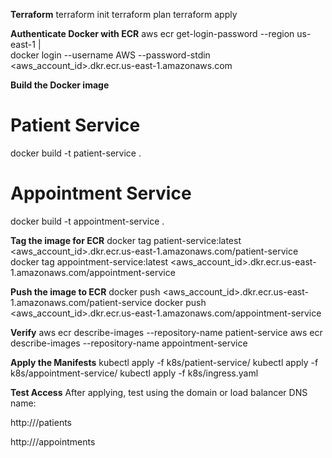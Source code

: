 **Terraform**
terraform init
terraform plan
terraform apply

**Authenticate Docker with ECR**
aws ecr get-login-password --region us-east-1 | \
docker login --username AWS --password-stdin <aws_account_id>.dkr.ecr.us-east-1.amazonaws.com

**Build the Docker image**
# Patient Service
docker build -t patient-service .

# Appointment Service
docker build -t appointment-service .

**Tag the image for ECR**
docker tag patient-service:latest <aws_account_id>.dkr.ecr.us-east-1.amazonaws.com/patient-service
docker tag appointment-service:latest <aws_account_id>.dkr.ecr.us-east-1.amazonaws.com/appointment-service

**Push the image to ECR**
docker push <aws_account_id>.dkr.ecr.us-east-1.amazonaws.com/patient-service
docker push <aws_account_id>.dkr.ecr.us-east-1.amazonaws.com/appointment-service

**Verify**
aws ecr describe-images --repository-name patient-service
aws ecr describe-images --repository-name appointment-service

**Apply the Manifests**
kubectl apply -f k8s/patient-service/
kubectl apply -f k8s/appointment-service/
kubectl apply -f k8s/ingress.yaml

**Test Access**
After applying, test using the domain or load balancer DNS name:

http://<ALB-DNS>/patients

http://<ALB-DNS>/appointments


